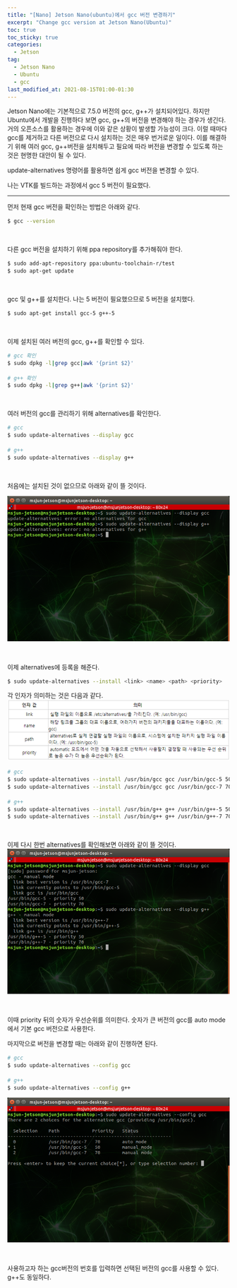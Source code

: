 ```yaml
---
title: "[Nano] Jetson Nano(ubuntu)에서 gcc 버전 변경하기"
excerpt: "Change gcc version at Jetson Nano(Ubuntu)"
toc: true
toc_sticky: true
categories:
  - Jetson
tag:
  - Jetson Nano
  - Ubuntu
  - gcc
last_modified_at: 2021-08-15T01:00-01:30
---
```


Jetson Nano에는 기본적으로 7.5.0 버전의 gcc, g++가 설치되어있다. 하지만 Ubuntu에서 개발을 진행하다 보면 gcc, g++의 버전을 변경해야 하는 경우가 생긴다. 거의 오픈소스를 활용하는 경우에 이와 같은 상황이 발생할 가능성이 크다. 이럴 때마다 gcc를 제거하고 다른 버전으로 다시 설치하는 것은 매우 번거로운 일이다. 이를 해결하기 위해 여러 gcc, g++버전을 설치해두고 필요에 따라 버전을 변경할 수 있도록 하는 것은 현명한 대안이 될 수 있다.

update-alternatives 명령어를 활용하면 쉽게 gcc 버전을 변경할 수 있다.

나는 VTK를 빌드하는 과정에서 gcc 5 버전이 필요했다.

---

먼저 현재 gcc 버전을 확인하는 방법은 아래와 같다.
```bash
$ gcc --version
```

<br>

다른 gcc 버전을 설치하기 위해 ppa repository를 추가해줘야 한다.
```bash
$ sudo add-apt-repository ppa:ubuntu-toolchain-r/test
$ sudo apt-get update
```

<br>

gcc 및 g++를 설치한다. 나는 5 버전이 필요했으므로 5 버전을 설치했다.
```bash
$ sudo apt-get install gcc-5 g++-5
```

<br>

이제 설치된 여러 버전의 gcc, g++를 확인할 수 있다.
```bash
# gcc 확인
$ sudo dpkg -l|grep gcc|awk '{print $2}'

# g++ 확인
$ sudo dpkg -l|grep g++|awk '{print $2}'
```

<br>

여러 버전의 gcc를 관리하기 위해 alternatives를 확인한다.
```bash
# gcc
$ sudo update-alternatives --display gcc

# g++
$ sudo update-alternatives --display g++
```

<br>

처음에는 설치된 것이 없으므로 아래와 같이 뜰 것이다.

![change-gcc-version-at-jetson-nano(ubuntu)1](/assets/images/change-gcc-version-at-jetson-nano(ubuntu)/change-gcc-version-at-jetson-nano(ubuntu)1.png)

<br>

이제 alternatives에 등록을 해준다.
```bash
$ sudo update-alternatives --install <link> <name> <path> <priority>
```

각 인자가 의미하는 것은 다음과 같다.
![change-gcc-version-at-jetson-nano(ubuntu)2](/assets/images/change-gcc-version-at-jetson-nano(ubuntu)/change-gcc-version-at-jetson-nano(ubuntu)2.png)

```bash
# gcc
$ sudo update-alternatives --install /usr/bin/gcc gcc /usr/bin/gcc-5 50
$ sudo update-alternatives --install /usr/bin/gcc gcc /usr/bin/gcc-7 70

# g++
$ sudo update-alternatives --install /usr/bin/g++ g++ /usr/bin/g++-5 50
$ sudo update-alternatives --install /usr/bin/g++ g++ /usr/bin/g++-7 70
```

<br>

이제 다시 한번 alternatives를 확인해보면 아래와 같이 뜰 것이다.
![change-gcc-version-at-jetson-nano(ubuntu)3](/assets/images/change-gcc-version-at-jetson-nano(ubuntu)/change-gcc-version-at-jetson-nano(ubuntu)3.png)

<br>

이때 priority 뒤의 숫자가 우선순위를 의미한다. 숫자가 큰 버전의 gcc를 auto mode에서 기본 gcc 버전으로 사용한다.

마지막으로 버전을 변경할 때는 아래와 같이 진행하면 된다.
```bash
# gcc
$ sudo update-alternatives --config gcc

# g++
$ sudo update-alternatives --config g++
```
![change-gcc-version-at-jetson-nano(ubuntu)4](/assets/images/change-gcc-version-at-jetson-nano(ubuntu)/change-gcc-version-at-jetson-nano(ubuntu)4.png)

<br>

사용하고자 하는 gcc버전의 번호를 입력하면 선택된 버전의 gcc를 사용할 수 있다. g++도 동일하다.
